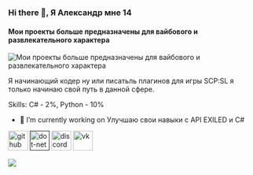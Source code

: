 ### Hi there 👋, Я Александр мне 14
#### Мои проекты больше предназначены для вайбового и развлекательного характера
![Мои проекты больше предназначены для вайбового и развлекательного характера](https://img.freepik.com/free-photo/cute-kitten-staring-out-window-playful-curiosity-generative-ai_188544-12520.jpg)

Я начинающий кодер ну или писатьль плагинов для игры SCP:SL я только начинаю свой путь в данной сфере.

Skills: C# - 2%, Python - 10%

- 🔭 I’m currently working on Улучшаю свои навыки с API EXILED и C# 


[<img src='https://cdn.jsdelivr.net/npm/simple-icons@3.0.1/icons/github.svg' alt='github' height='40'>](https://github.com/Fatal-Error-404-developer)  [<img src='https://cdn.jsdelivr.net/npm/simple-icons@3.0.1/icons/dot-net.svg' alt='dot-net' height='40'>]( )  [<img src='https://cdn.jsdelivr.net/npm/simple-icons@3.0.1/icons/discord.svg' alt='discord' height='40'>](https://discord.gg/E7ZRK9Ny57)  [<img src='https://cdn.jsdelivr.net/npm/simple-icons@3.0.1/icons/vk.svg' alt='vk' height='40'>](https://vk.com/digni12)  


![](https://raw.githubusercontent.com/Fatal-Error-404-developer/github-profile-summary-cards-example/master/profile-summary-card-output/monokai/1-profile-details.svg)




